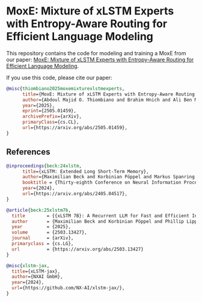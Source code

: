 # MoxE: Mixture of xLSTM Experts with Entropy-Aware Routing for Efficient Language Modeling

This repository contains the code for modeling and training a MoxE from our paper: [MoxE: Mixture of xLSTM Experts with Entropy-Aware Routing for Efficient Language Modeling](https://www.arxiv.org/abs/2505.01459).

If you use this code, please cite our paper:

```bibtex
@misc{thiombiano2025moxemixturexlstmexperts,
      title={MoxE: Mixture of xLSTM Experts with Entropy-Aware Routing for Efficient Language Modeling}, 
      author={Abdoul Majid O. Thiombiano and Brahim Hnich and Ali Ben Mrad and Mohamed Wiem Mkaouer},
      year={2025},
      eprint={2505.01459},
      archivePrefix={arXiv},
      primaryClass={cs.CL},
      url={https://arxiv.org/abs/2505.01459}, 
}
```

## References

```bibtex
@inproceedings{beck:24xlstm,
      title={xLSTM: Extended Long Short-Term Memory}, 
      author={Maximilian Beck and Korbinian Pöppel and Markus Spanring and Andreas Auer and Oleksandra Prudnikova and Michael Kopp and Günter Klambauer and Johannes Brandstetter and Sepp Hochreiter},
      booktitle = {Thirty-eighth Conference on Neural Information Processing Systems},
      year={2024},
      url={https://arxiv.org/abs/2405.04517}, 
}

@article{beck:25xlstm7b,
  title        = {{xLSTM 7B}: A Recurrent LLM for Fast and Efficient Inference},
  author       = {Maximilian Beck and Korbinian Pöppel and Phillip Lippe and Richard Kurle and Patrick M. Blies and Günter Klambauer and Sebastian Böck and Sepp Hochreiter},
  year         = {2025},
  volume       = {2503.13427},
  journal      = {arXiv},
  primaryclass = {cs.LG},
  url          = {https://arxiv.org/abs/2503.13427}
}

@misc{xlstm-jax,
  title={xLSTM-jax},
  author={NXAI GmbH},
  year={2024},
  url={https://github.com/NX-AI/xlstm-jax/},
}
```
